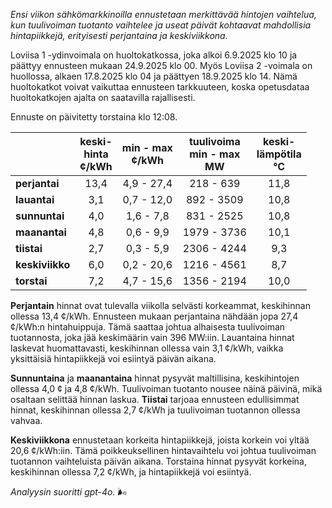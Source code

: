 *Ensi viikon sähkömarkkinoilla ennustetaan merkittävää hintojen vaihtelua, kun tuulivoiman tuotanto vaihtelee ja useat päivät kohtaavat mahdollisia hintapiikkejä, erityisesti perjantaina ja keskiviikkona.*

Loviisa 1 -ydinvoimala on huoltokatkossa, joka alkoi 6.9.2025 klo 10 ja päättyy ennusteen mukaan 24.9.2025 klo 00. Myös Loviisa 2 -voimala on huollossa, alkaen 17.8.2025 klo 04 ja päättyen 18.9.2025 klo 14. Nämä huoltokatkot voivat vaikuttaa ennusteen tarkkuuteen, koska opetusdataa huoltokatkojen ajalta on saatavilla rajallisesti.

Ennuste on päivitetty torstaina klo 12:08.

|          | keski-<br>hinta<br>¢/kWh | min - max<br>¢/kWh | tuulivoima<br>min - max<br>MW | keski-<br>lämpötila<br>°C |
|:-------------|:----------------:|:----------------:|:-------------:|:-------------:|
| **perjantai** | 13,4 | 4,9 - 27,4 | 218 - 639 | 11,8 |
| **lauantai**  | 3,1 | 0,7 - 12,0 | 892 - 3509 | 10,8 |
| **sunnuntai** | 4,0 | 1,6 - 7,8 | 831 - 2525 | 10,8 |
| **maanantai** | 4,8 | 0,6 - 9,9 | 1979 - 3736 | 10,1 |
| **tiistai**   | 2,7 | 0,3 - 5,9 | 2306 - 4244 | 9,3 |
| **keskiviikko** | 6,0 | 0,2 - 20,6 | 1216 - 4561 | 8,7 |
| **torstai**   | 7,2 | 4,7 - 15,6 | 1356 - 2194 | 10,0 |

**Perjantain** hinnat ovat tulevalla viikolla selvästi korkeammat, keskihinnan ollessa 13,4 ¢/kWh. Ennusteen mukaan perjantaina nähdään jopa 27,4 ¢/kWh:n hintahuippuja. Tämä saattaa johtua alhaisesta tuulivoiman tuotannosta, joka jää keskimäärin vain 396 MW:iin. Lauantaina hinnat laskevat huomattavasti, keskihinnan ollessa vain 3,1 ¢/kWh, vaikka yksittäisiä hintapiikkejä voi esiintyä päivän aikana.

**Sunnuntaina** ja **maanantaina** hinnat pysyvät maltillisina, keskihintojen ollessa 4,0 ¢ ja 4,8 ¢/kWh. Tuulivoiman tuotanto nousee näinä päivinä, mikä osaltaan selittää hinnan laskua. **Tiistai** tarjoaa ennusteen edullisimmat hinnat, keskihinnan ollessa 2,7 ¢/kWh ja tuulivoiman tuotannon ollessa vahvaa.

**Keskiviikkona** ennustetaan korkeita hintapiikkejä, joista korkein voi yltää 20,6 ¢/kWh:iin. Tämä poikkeuksellinen hintavaihtelu voi johtua tuulivoiman tuotannon vaihteluista päivän aikana. Torstaina hinnat pysyvät korkeina, keskihinnan ollessa 7,2 ¢/kWh, ja hintapiikkejä voi esiintyä.

*Analyysin suoritti gpt-4o.* 🌬️

